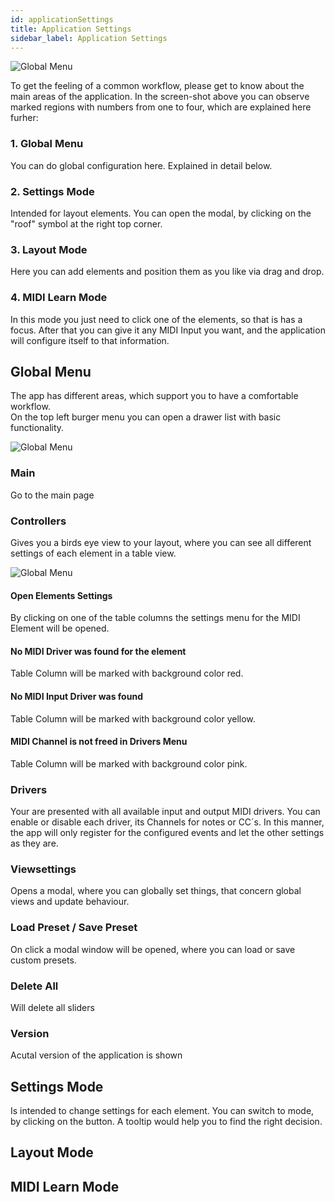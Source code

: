 ```yaml
---
id: applicationSettings
title: Application Settings
sidebar_label: Application Settings
---
```


![Global Menu](/midi-bricks-mono/img/midi-briqks-normal-view-explained.png)

To get the feeling of a common workflow, please get to know about the main areas of the application.
In the screen-shot above you can observe marked regions with numbers from one to four, which are explained here furher:

### 1. Global Menu
You can do global configuration here. Explained in detail below.

### 2. Settings Mode
Intended for layout elements. You can open the modal, by clicking on the "roof" symbol at the right top corner.

### 3. Layout Mode
Here you can add elements and position them as you like via drag and drop.

### 4. MIDI Learn Mode
In this mode you just need to click one of the elements, so that is has a focus. After that you can give it any MIDI Input you want, and the application will configure itself to that information.

## Global Menu
The app has different areas, which support you to have a comfortable workflow.  
On the top left burger menu you can open a drawer list with basic functionality.

![Global Menu](/midi-bricks-mono/img/global-menu.png)

### Main
Go to the main page 

### Controllers
Gives you a birds eye view to your layout, where you can see all different settings of each element in a table view.

![Global Menu](/midi-bricks-mono/img/controllers.png)

#### Open Elements Settings
By clicking on one of the table columns the settings menu for the MIDI Element will be opened.

#### No MIDI Driver was found for the element
Table Column will be marked with background color red.

#### No MIDI Input Driver was found 
Table Column will be marked with background color yellow.

#### MIDI Channel is not freed in Drivers Menu
Table Column will be marked with background color pink.


### Drivers
Your are presented with all available input and output MIDI drivers. You can enable or disable each driver, its Channels for notes or CC´s. In this manner, the app will only register for the configured events and let the other settings as they are.

### Viewsettings
Opens a modal, where you can globally set things, that concern global views and update behaviour.

### Load Preset / Save Preset
On click a modal window will be opened, where you can load or save custom presets.

### Delete All 
Will delete all sliders

### Version
Acutal version of the application is shown


## Settings Mode
Is intended to change settings for each element. You can switch to mode, by clicking on the button. A tooltip would help you to find the right decision.

## Layout Mode

## MIDI Learn Mode